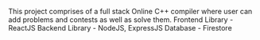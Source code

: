 This project comprises of a full stack Online C++ compiler where user can add problems and contests as well as solve them.
Frontend Library - ReactJS
Backend Library - NodeJS, ExpressJS
Database - Firestore
